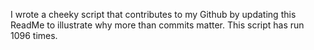 I wrote a cheeky script that contributes to my Github by updating this ReadMe to illustrate why more than commits matter. This script has run 1096 times.